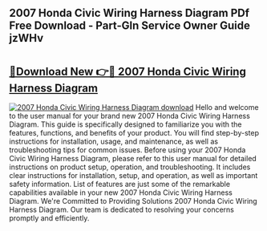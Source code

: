 ## 2007 Honda Civic Wiring Harness Diagram PDf Free Download - Part-Gln Service Owner Guide jzWHv

# <h2><a href="http://dfkbjmu.blite.top/?on=2007+Honda+Civic+Wiring+Harness+Diagram">🔗Download New 👉🔴 2007 Honda Civic Wiring Harness Diagram</a></h2>

[![2007 Honda Civic Wiring Harness Diagram download](https://i.imgur.com/lujVjoI.png)](http://dfkbjmu.blite.top/?on=2007+Honda+Civic+Wiring+Harness+Diagram)
Hello and welcome to the user manual for your brand new 2007 Honda Civic Wiring Harness Diagram. This guide is specifically designed to familiarize you with the features, functions, and benefits of your product. You will find step-by-step instructions for installation, usage, and maintenance, as well as troubleshooting tips for common issues. Before using your 2007 Honda Civic Wiring Harness Diagram, please refer to this user manual for detailed instructions on product setup, operation, and troubleshooting. It includes clear instructions for installation, setup, and operation, as well as important safety information. List of features are just some of the remarkable capabilities available in your new 2007 Honda Civic Wiring Harness Diagram. We're Committed to Providing Solutions 2007 Honda Civic Wiring Harness Diagram. Our team is dedicated to resolving your concerns promptly and efficiently.

